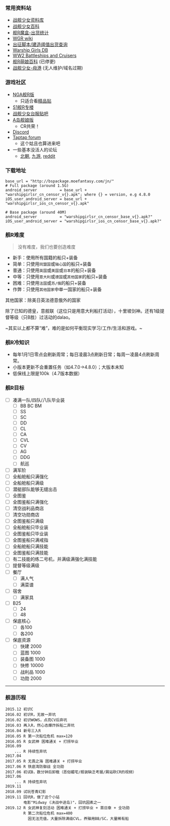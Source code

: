 ### 常用资料站

* [战舰少女资料库][3]
* [战舰少女百科][4]
* [舰R魔盒-出货统计][9]
* [WGR wiki][11]
* [出征脚本/建造阈值出货查询][16]
* [Warship Girls DB][18]
* [WW2 Battleships and Cruisers][19]
* [舰R萌娘百科][5] (已停更)
* [战舰少女-母港][2] (无人维护/域名过期)


### 游戏社区

* [NGA舰R版][6]
    - 只适合看[精品贴][17]
* [S1舰R专楼][7]
* [战舰少女台服贴吧][8]
* [A岛舰娘版][10]
    - CR共荣！
* [Discord][20]
* [Taptap forum][14]
    - 这个姑且也算进来吧
* 一些基本没活人的论坛
    - [北朝][12], [九游][15], [reddit][13]

### 下载地址

```
base_url = "http://bspackage.moefantasy.com/jn/"
# Full package (around 1.5G)
android_server          = base_url + "warshipgirlsr_cn_censor_v{}.apk"; where {} = version, e.g 4.8.0
iOS_user_android_server = base_url + "warshipgirlsr_ios_cn_censor_v{}.apk"

# Base package (around 40M)
android_server          = "warshipgirlsr_cn_censor_base_v{}.apk?"
iOS_user_android_server = "warshipgirlsr_ios_cn_censor_base_v{}.apk?"
```

### 舰R难度

> 没有难度，我们也要创造难度

- 新手：使用所有国籍的船只+装备
- 简单：只使用`同盟国`或`轴心国`的船只+装备
- 普通：只使用`英国`或`美国`或`日本`的船只+装备
- 中等：只使用`意大利`或`德国`或`其他国家`的船只+装备
- 困难：只使用`法国`或`苏/俄`的船只+装备
- 作弊：只使用`其他国家`中单一国家的船只+装备

其他国家：除美日英法德意俄外的国家

除了已知的德皇，意舰联（这位只是用意大利船打活动），十里坡剑神。还有1级提督等级（只B胜）过活动的dalao。

~其实以上都不算“难”，难的是如何平衡现实学习/工作/生活和游戏。~

### 舰R冷知识

- 每年1月1日零点会刷新周常；每日凌晨3点刷新日常；每周一凌晨4点刷新周常。
- 小版本更新不会重置任务（如4.7.0->4.8.0）；大版本未知
- 低保线上限是100k（4.7版本数据）

### 舰R目标

- [ ] 凑满一队/四队/八队毕业装
    - [ ] BB BC BM
    - [ ] SS
    - [ ] SC
    - [ ] DD
    - [ ] CL
    - [ ] CA
    - [ ] CVL
    - [ ] CV
    - [ ] AG
    - [ ] DDG
    - [ ] 航巡
- [ ] 满军阶
- [ ] 全船舱船只满强化
- [ ] 全船舱船只满级
- [ ] 潜艇部队能够无缝出击
- [ ] 全图鉴
- [ ] 全图鉴船只满强化
- [ ] 清空战利品商店
- [ ] 清空功勋商店
- [ ] 全图鉴船只满级
- [ ] 全船舱船只毕业装
- [ ] 全图鉴船只毕业装
- [ ] 全图鉴船只满戒指
- [ ] 全船舱船只满技能
- [ ] 全图鉴船只满技能
- [ ] 有二技能的练二号机，并满级满强化满技能
- [ ] 提督等级满级
- [ ] 餐厅
    - [ ] 满人气
    - [ ] 满菜谱
- [ ] 宿舍
    - [ ] 满家具
- [ ] B25
    - [ ] 24
    - [ ] 48
- [ ] 保底核心
    - [ ] 各100
    - [ ] 各200
- [ ] 保底资源
    - [ ] 快建 2000
    - [ ] 蓝图 1000
    - [ ] 装备图 1000
    - [ ] 快修 10000
    - [ ] 战利品 1000
    - [ ] 功勋 2000

---

### 舰游历程

```
2015.12 初识C
2016.02 初识R，无故一弃坑
2016.02 初识WOWS，点亮CV后弃坑
2016.03 再入R，然心态爆炸拆船二弃坑
2016.04 新号三入R
2016.05 R 第一次船位危机 max=120
2016.05 R 女武神 困难通关 + 打捞毕业
2016.09 
    ... R 持续性弃坑
2017.04
2017.05 R 无畏之海 困难通关 + 打捞毕业
2017.06 R 铁底湾防御战 全功勋
2017.06 初试B，数分钟后卸载（恶俗媚宅/舰装缺乏考据/屑站砍CR的视频）
2017.06
    ... R 持续性弃坑
2019.11 
2018.09 试玩苍青幻影
2019.11 回坑R，做了这个小站
        电影"Midway (决战中途岛)"，回坑因素之一
2019.12 R 女武神复刻活动 困难通关 + 打捞毕业 + 首日章 + 全功勋
        R 第二次船位危机 max=400
          因无法充值，大量拆除满级CVL，养殖用BB/SC，大量稀有船
```

[2]: https://hp.twintails.xyz/
[3]: http://js.ntwikis.com/
[4]: https://www.zjsnrwiki.com/wiki/%E9%A6%96%E9%A1%B5
[5]: https://zh.moegirl.org/%E6%88%98%E8%88%B0%E5%B0%91%E5%A5%B3
[6]: http://bbs.ngacn.cc/thread.php?fid=-149110
[7]: http://bbs.saraba1st.com/2b/thread-1065797-1-1.html
[8]: http://c.tieba.baidu.com/f?kw=%E6%88%98%E8%88%B0%E5%B0%91%E5%A5%B3%E5%8F%B0%E6%9C%8D&ie=utf-8&tp=0
[9]: http://www.jianrmod.cn
[10]: https://adnmb2.com/f/%E8%88%B0%E5%A8%98
[11]: https://warship-girls.fandom.com/wiki/Warship_Girls_Wiki
[12]: https://bbs.northdy.com/forum-103-1.html
[13]: https://www.reddit.com/r/WarshipGirls/
[14]: https://www.taptap.com/app/3378/topic
[15]: http://bbs.9game.cn/forum-3319-1.html
[16]: http://zjsnr.github.io/
[17]: https://bbs.nga.cn/thread.php?&recommend=1&fid=-149110&order_by=postdatedesc&admin=1
[18]: https://shipgirlfriends.moe
[19]: https://www.world-war.co.uk/index.php3
[20]: https://discordapp.com/channels/167173059286007809/167173059286007809
